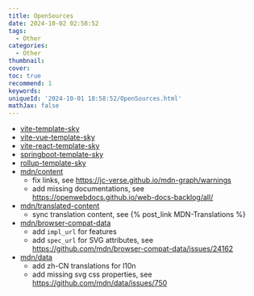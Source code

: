 ```yaml
---
title: OpenSources
date: 2024-10-02 02:58:52
tags:
  - Other
categories:
  - Other
thumbnail:
cover:
toc: true
recommend: 1
keywords:
uniqueId: '2024-10-01 18:58:52/OpenSources.html'
mathJax: false
---
```


* [vite-template-sky](https://github.com/skyclouds2001/vite-template-sky)
* [vite-vue-template-sky](https://github.com/skyclouds2001/vite-vue-template-sky)
* [vite-react-template-sky](https://github.com/skyclouds2001/vite-react-template-sky)
* [springboot-template-sky](https://github.com/skyclouds2001/springboot-template-sky)
* [rollup-template-sky](https://github.com/skyclouds2001/rollup-template-sky)
* [mdn/content](https://github.com/mdn/content)
  * fix links, see <https://jc-verse.github.io/mdn-graph/warnings>
  * add missing documentations, see <https://openwebdocs.github.io/web-docs-backlog/all/>
* [mdn/translated-content](https://github.com/mdn/translated-content)
  * sync translation content, see {% post_link MDN-Translations %}
* [mdn/browser-compat-data](https://github.com/mdn/browser-compat-data)
  * add `impl_url` for features
  * add `spec_url` for SVG attributes, see <https://github.com/mdn/browser-compat-data/issues/24162>
* [mdn/data](https://github.com/mdn/data)
  * add zh-CN translations for l10n
  * add missing svg css properties, see <https://github.com/mdn/data/issues/750>
